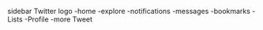 sidebar
Twitter logo
-home
-explore
-notifications
-messages
-bookmarks
-Lists
-Profile
-more
Tweet

